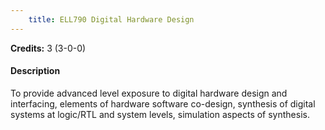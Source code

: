 ```yaml
---
    title: ELL790 Digital Hardware Design
---
```

**Credits:** 3 (3-0-0)



#### Description 
To provide advanced level exposure to digital hardware design and interfacing, elements of hardware software co-design, synthesis of digital systems at logic/RTL and system levels, simulation aspects of synthesis.